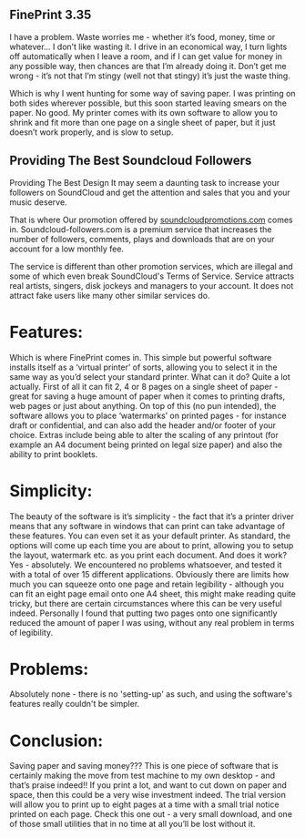 ## FinePrint 3.35


 I have a problem. Waste worries me - whether it’s food, money, time or whatever… I don’t like wasting it. I drive in an economical way, I turn lights off automatically when I leave a room, and if I can get value for money in any possible way, then chances are that I’m already doing it. Don’t get me wrong - it’s not that I’m stingy (well not that stingy) it’s just the waste thing.

Which is why I went hunting for some way of saving paper. I was printing on both sides wherever possible, but this soon started leaving smears on the paper. No good. My printer comes with its own software to allow you to shrink and fit more than one page on a single sheet of paper, but it just doesn’t work properly, and is slow to setup.

## Providing The Best Soundcloud Followers


Providing The Best Design
It may seem a daunting task to increase your followers on SoundCloud and get the attention and sales that you and your music deserve.

That is where Our promotion offered by  [soundcloudpromotions.com](http://soundcloudpromotions.com) comes in. Soundcloud-followers.com is a premium service that increases the number of followers, comments, plays and downloads that are on your account for a low monthly fee. 

The service is different than other promotion services, which are illegal and some of which even break SoundCloud's Terms of Service. Service attracts real artists, singers, disk jockeys and managers to your account. It does not attract fake users like many other similar services do.

# Features: 

Which is where FinePrint comes in. This simple but powerful software installs itself as a ‘virtual printer’ of sorts, allowing you to select it in the same way as you’d select your standard printer. What can it do? Quite a lot actually. First of all it can fit 2, 4 or 8 pages on a single sheet of paper - great for saving a huge amount of paper when it comes to printing drafts, web pages or just about anything. On top of this (no pun intended), the software allows you to place ‘watermarks’ on printed pages - for instance draft or confidential, and can also add the header and/or footer of your choice. Extras include being able to alter the scaling of any printout (for example an A4 document being printed on legal size paper) and also the ability to print booklets.

# Simplicity: 

The beauty of the software is it’s simplicity - the fact that it’s a printer driver means that any software in windows that can print can take advantage of these features. You can even set it as your default printer. As standard, the options will come up each time you are about to print, allowing you to setup the layout, watermark etc. as you print each document. And does it work? Yes - absolutely. We encountered no problems whatsoever, and tested it with a total of over 15 different applications. Obviously there are limits how much you can squeeze onto one page and retain legibility - although you can fit an eight page email onto one A4 sheet, this might make reading quite tricky, but there are certain circumstances where this can be very useful indeed. Personally I found that putting two pages onto one significantly reduced the amount of paper I was using, without any real problem in terms of legibility.

# Problems: 

Absolutely none - there is no 'setting-up' as such, and using the software's features really couldn't be simpler.

# Conclusion:

Saving paper and saving money??? This is one piece of software that is certainly making the move from test machine to my own desktop - and that’s praise indeed!! If you print a lot, and want to cut down on paper and space, then this could be a very wise investment indeed. The trial version will allow you to print up to eight pages at a time with a small trial notice printed on each page. Check this one out - a very small download, and one of those small utilities that in no time at all you’ll be lost without it.
